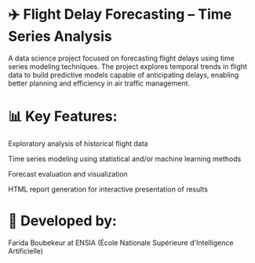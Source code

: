 # ✈️ Flight Delay Forecasting – Time Series Analysis
A data science project focused on forecasting flight delays using time series modeling techniques. The project explores temporal trends in flight data to build predictive models capable of anticipating delays, enabling better planning and efficiency in air traffic management.

# 📊 Key Features:

Exploratory analysis of historical flight data

Time series modeling using statistical and/or machine learning methods

Forecast evaluation and visualization

HTML report generation for interactive presentation of results

# 📍 Developed by:
Farida Boubekeur at ENSIA (École Nationale Supérieure d'Intelligence Artificielle)

